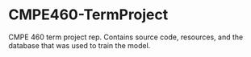 # CMPE460-TermProject
CMPE 460 term project rep.
Contains source code, resources, and the database that was used to train the model.
